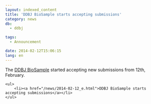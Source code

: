 ```yaml
---
layout: indexed_content
title: 'DDBJ BioSample starts accepting submissions'
category: news
db:
  - ddbj

tags:
  - Announcement

date: 2014-02-12T15:06:15
lang: en
---
```


The <a href="/biosample/index-e.html">DDBJ BioSample</a> started accepting new submissions from 12th, February.

<dl>

    <ul>
        <li><a href="/news/2014-02-12_e.html">DDBJ BioSample starts accepting submissions</a></li>
    </ul>
</dl>
